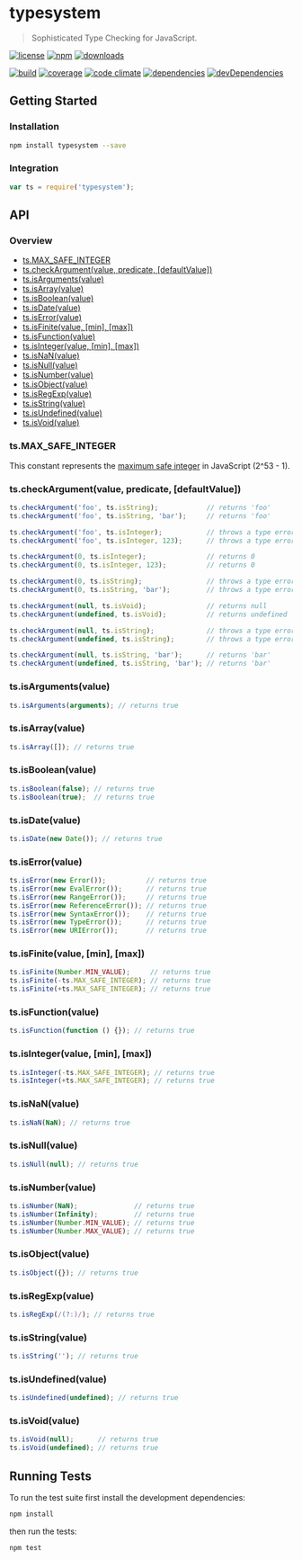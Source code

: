 # typesystem

> Sophisticated Type Checking for JavaScript.

[![license](http://img.shields.io/badge/license-MIT-blue.svg?style=flat)](https://raw.githubusercontent.com/clebert/typesystem/master/LICENSE)
[![npm](http://img.shields.io/npm/v/typesystem.svg?style=flat)](https://www.npmjs.org/package/typesystem)
[![downloads](http://img.shields.io/npm/dm/typesystem.svg?style=flat)](https://www.npmjs.org/package/typesystem)

[![build](http://img.shields.io/travis/clebert/typesystem/master.svg?style=flat)](https://travis-ci.org/clebert/typesystem)
[![coverage](http://img.shields.io/coveralls/clebert/typesystem/master.svg?style=flat)](https://coveralls.io/r/clebert/typesystem)
[![code climate](http://img.shields.io/codeclimate/github/clebert/typesystem.svg?style=flat)](https://codeclimate.com/github/clebert/typesystem)
[![dependencies](http://img.shields.io/david/clebert/typesystem.svg?style=flat)](https://david-dm.org/clebert/typesystem#info=dependencies&view=table)
[![devDependencies](http://img.shields.io/david/dev/clebert/typesystem.svg?style=flat)](https://david-dm.org/clebert/typesystem#info=devDependencies&view=table)

## Getting Started

### Installation

```sh
npm install typesystem --save
```

### Integration

```javascript
var ts = require('typesystem');
```

## API

### Overview

- [ts.MAX_SAFE_INTEGER](#tsmaxsafeinteger)
- [ts.checkArgument(value, predicate, [defaultValue])](#tscheckargumentvalue-predicate-defaultvalue)
- [ts.isArguments(value)](#tsisargumentsvalue)
- [ts.isArray(value)](#tsisarrayvalue)
- [ts.isBoolean(value)](#tsisbooleanvalue)
- [ts.isDate(value)](#tsisdatevalue)
- [ts.isError(value)](#tsiserrorvalue)
- [ts.isFinite(value, [min], [max])](#tsisfinitevalue-min-max)
- [ts.isFunction(value)](#tsisfunctionvalue)
- [ts.isInteger(value, [min], [max])](#tsisintegervalue-min-max)
- [ts.isNaN(value)](#tsisnanvalue)
- [ts.isNull(value)](#tsisnullvalue)
- [ts.isNumber(value)](#tsisnumbervalue)
- [ts.isObject(value)](#tsisobjectvalue)
- [ts.isRegExp(value)](#tsisregexpvalue)
- [ts.isString(value)](#tsisstringvalue)
- [ts.isUndefined(value)](#tsisundefinedvalue)
- [ts.isVoid(value)](#tsisvoidvalue)

### ts.MAX_SAFE_INTEGER

This constant represents the [maximum safe integer](https://developer.mozilla.org/en-US/docs/Web/JavaScript/Reference/Global_Objects/Number/MAX_SAFE_INTEGER) in JavaScript (2^53 - 1).

### ts.checkArgument(value, predicate, [defaultValue])

```javascript
ts.checkArgument('foo', ts.isString);            // returns 'foo'
ts.checkArgument('foo', ts.isString, 'bar');     // returns 'foo'

ts.checkArgument('foo', ts.isInteger);           // throws a type error
ts.checkArgument('foo', ts.isInteger, 123);      // throws a type error

ts.checkArgument(0, ts.isInteger);               // returns 0
ts.checkArgument(0, ts.isInteger, 123);          // returns 0

ts.checkArgument(0, ts.isString);                // throws a type error
ts.checkArgument(0, ts.isString, 'bar');         // throws a type error

ts.checkArgument(null, ts.isVoid);               // returns null
ts.checkArgument(undefined, ts.isVoid);          // returns undefined

ts.checkArgument(null, ts.isString);             // throws a type error
ts.checkArgument(undefined, ts.isString);        // throws a type error

ts.checkArgument(null, ts.isString, 'bar');      // returns 'bar'
ts.checkArgument(undefined, ts.isString, 'bar'); // returns 'bar'
```

### ts.isArguments(value)

```javascript
ts.isArguments(arguments); // returns true
```

### ts.isArray(value)

```javascript
ts.isArray([]); // returns true
```

### ts.isBoolean(value)

```javascript
ts.isBoolean(false); // returns true
ts.isBoolean(true);  // returns true
```

### ts.isDate(value)

```javascript
ts.isDate(new Date()); // returns true
```

### ts.isError(value)

```javascript
ts.isError(new Error());          // returns true
ts.isError(new EvalError());      // returns true
ts.isError(new RangeError());     // returns true
ts.isError(new ReferenceError()); // returns true
ts.isError(new SyntaxError());    // returns true
ts.isError(new TypeError());      // returns true
ts.isError(new URIError());       // returns true
```

### ts.isFinite(value, [min], [max])

```javascript
ts.isFinite(Number.MIN_VALUE);     // returns true
ts.isFinite(-ts.MAX_SAFE_INTEGER); // returns true
ts.isFinite(+ts.MAX_SAFE_INTEGER); // returns true
```

### ts.isFunction(value)

```javascript
ts.isFunction(function () {}); // returns true
```

### ts.isInteger(value, [min], [max])

```javascript
ts.isInteger(-ts.MAX_SAFE_INTEGER); // returns true
ts.isInteger(+ts.MAX_SAFE_INTEGER); // returns true
```

### ts.isNaN(value)

```javascript
ts.isNaN(NaN); // returns true
```

### ts.isNull(value)

```javascript
ts.isNull(null); // returns true
```

### ts.isNumber(value)

```javascript
ts.isNumber(NaN);              // returns true
ts.isNumber(Infinity);         // returns true
ts.isNumber(Number.MIN_VALUE); // returns true
ts.isNumber(Number.MAX_VALUE); // returns true
```

### ts.isObject(value)

```javascript
ts.isObject({}); // returns true
```

### ts.isRegExp(value)

```javascript
ts.isRegExp(/(?:)/); // returns true
```

### ts.isString(value)

```javascript
ts.isString(''); // returns true
```

### ts.isUndefined(value)

```javascript
ts.isUndefined(undefined); // returns true
```

### ts.isVoid(value)

```javascript
ts.isVoid(null);      // returns true
ts.isVoid(undefined); // returns true
```

## Running Tests

To run the test suite first install the development dependencies:

```sh
npm install
```

then run the tests:

```sh
npm test
```
